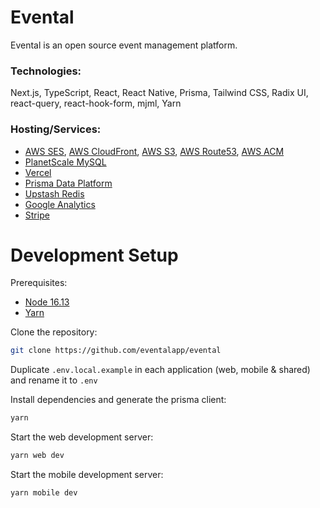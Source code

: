 # Evental

Evental is an open source event management platform.

### Technologies:

Next.js, TypeScript, React, React Native, Prisma, Tailwind CSS, Radix UI, react-query, react-hook-form, mjml, Yarn

### Hosting/Services:
- [AWS SES](https://aws.amazon.com/ses/), [AWS CloudFront](https://aws.amazon.com/cloudfront/), [AWS S3](https://aws.amazon.com/s3/), [AWS Route53](https://aws.amazon.com/route53/), [AWS ACM](https://aws.amazon.com/certificate-manager/)
- [PlanetScale MySQL](https://planetscale.com/)
- [Vercel](https://vercel.com/)
- [Prisma Data Platform](https://www.prisma.io/data-platform)
- [Upstash Redis](https://docs.upstash.com/redis)
- [Google Analytics](https://analytics.google.com/analytics/web/)
- [Stripe](https://stripe.com/) 


# Development Setup

Prerequisites:

- [Node 16.13](https://nodejs.org/ko/blog/release/v16.13.0/)
- [Yarn](https://classic.yarnpkg.com/lang/en/docs/install/#windows-stable)

Clone the repository:

```bash
git clone https://github.com/eventalapp/evental
```

Duplicate `.env.local.example` in each application (web, mobile & shared) and rename it to `.env`

Install dependencies and generate the prisma client:

```bash
yarn
```

Start the web development server:

```bash
yarn web dev
```

Start the mobile development server:

```bash
yarn mobile dev
```
